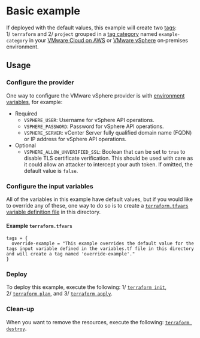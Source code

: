 # Basic example

If deployed with the default values, this example will create two [tags][tags]: 1/&nbsp;`terraform` and 2/&nbsp;`project` grouped in a [tag category][category] named `example-category` in your [VMware Cloud on AWS][vmconaws] or [VMware vSphere][vsphere] on&#8209;premises environment.

## Usage

### Configure the provider

One way to configure the VMware vSphere provider is with [environment variables][env_vars], for example:

* Required
  * `VSPHERE_USER`: Username for vSphere API operations.
  * `VSPHERE_PASSWORD`: Password for vSphere API operations.
  * `VSPHERE_SERVER`: vCenter Server fully qualified domain name (FQDN) or IP address for vSphere API operations.
* Optional
  * `VSPHERE_ALLOW_UNVERIFIED_SSL`: Boolean that can be set to `true` to disable TLS certificate verification.
    This should be used with care as it could allow an attacker to intercept your auth token.
    If omitted, the default value is `false`.

### Configure the input variables

All of the variables in this example have default values, but if you would like to override any of these, one way to do so is to create a [`terraform.tfvars` variable definition file][tfvars] in this directory.

#### Example `terraform.tfvars`

```hcl
tags = {
  override-example = "This example overrides the default value for the tags input variable defined in the variables.tf file in this directory and will create a tag named 'override-example'."
}
```

### Deploy

To deploy this example, execute the following: 1/&nbsp;[`terraform init`][tf_init], 2/&nbsp;[`terraform plan`][tf_plan], and 3/&nbsp;[`terraform apply`][tf_apply].

### Clean-up

When you want to remove the resources, execute the following: [`terraform destroy`][tf_destroy].

[category]: https://docs.vmware.com/en/VMware-vSphere/7.0/com.vmware.vsphere.vcenterhost.doc/GUID-BA3D1794-28F2-43F3-BCE9-3964CB207FB6.html
[env_vars]: https://registry.terraform.io/providers/hashicorp/vsphere/latest/docs#argument-reference
[tags]: https://docs.vmware.com/en/VMware-vSphere/7.0/com.vmware.vsphere.vcenterhost.doc/GUID-2FF21224-B6BC-499B-AD8B-D2C4309AD9DC.html
[tf_apply]: https://www.terraform.io/cli/commands/apply
[tf_destroy]: https://www.terraform.io/cli/commands/destroy
[tf_init]: https://www.terraform.io/cli/commands/init
[tf_plan]: https://www.terraform.io/cli/commands/plan
[tfvars]: https://www.terraform.io/language/values/variables#variable-definitions-tfvars-files
[vsphere]: https://docs.vmware.com/en/VMware-vSphere/index.html
[vmconaws]: https://aws.amazon.com/vmware/
